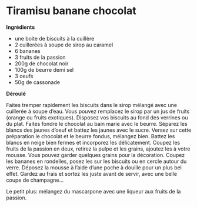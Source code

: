# Tiramisu banane chocolat

**Ingrédients**  

* une boite de biscuits à la cuillère
* 2 cuillerées à soupe de sirop au caramel
* 6 bananes
* 3 fruits de la passion
* 200g de chocolat noir
* 100g de beurre demi sel
* 3 oeufs
* 50g de cassonade

**Déroulé**  

Faites tremper rapidement les biscuits dans le sirop mélangé avec une cuillerée à soupe d’eau. Vous pouvez remplacez le sirop par un jus de fruits (orange ou fruits exotiques). Disposez vos biscuits au fond des verrines ou du plat.
Faites fondre le chocolat au bain marie avec le beurre.
Séparez les blancs des jaunes d’oeuf et battez les jaunes avec le sucre.
Versez sur cette préparation le chocolat et le beurre fondus, mélangez bien.
Battez les blancs en neige bien fermes et incorporez les délicatement.
Coupez les fruits de la passion en deux, retirez la pulpe et les grains, ajoutez les à votre mousse. Vous pouvez garder quelques grains pour la décoration.
Coupez les bananes en rondelles, posez les sur les biscuits ou en cercle autour du verre. Déposez la mousse à l’aide d’une poche à douille pour un plus bel effet.
Gardez au frais et sortez les juste avant de servir, avec une belle coupe de champagne…  

Le petit plus: mélangez du mascarpone avec une liqueur aux fruits de la passion.